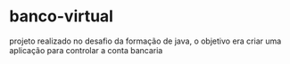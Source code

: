 # banco-virtual
projeto realizado no desafio da formação de java, o objetivo era criar uma aplicação para controlar a conta bancaria
